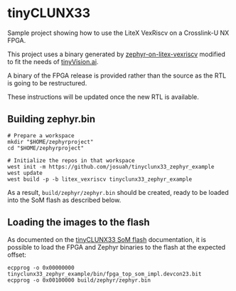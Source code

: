 # tinyCLUNX33

Sample project showing how to use the LiteX VexRiscv on a Crosslink-U NX FPGA.

This project uses a binary generated by
[zephyr-on-litex-vexriscv](https://github.com/litex-hub/zephyr-on-litex-vexriscv)
modified to fit the needs of [tinyVision.ai](https://tinyvision.ai/).

A binary of the FPGA release is provided rather than the source as the RTL is
going to be restructured.

These instructions will be updated once the new RTL is available.


## Building zephyr.bin

```
# Prepare a workspace
mkdir "$HOME/zephyrproject"
cd "$HOME/zephyrproject"

# Initialize the repos in that workspace
west init -m https://github.com/josuah/tinyclunx33_zephyr_example
west update
west build -p -b litex_vexriscv tinyclunx33_zephyr_example
```

As a result, `build/zephyr/zephyr.bin` should be created, ready  to be loaded
into the SoM flash as described below.


## Loading the images to the flash

As documented on the
[tinyCLUNX33 SoM flash](https://tinyclunx33.tinyvision.ai/md_som_flash.html)
documentation, it is possible to load the FPGA and Zephyr binaries to the flash
at the expected offset:

```
ecpprog -o 0x00000000 tinyclunx33_zephyr_example/bin/fpga_top_som_impl.devcon23.bit
ecpprog -o 0x00100000 build/zephyr/zephyr.bin
```
